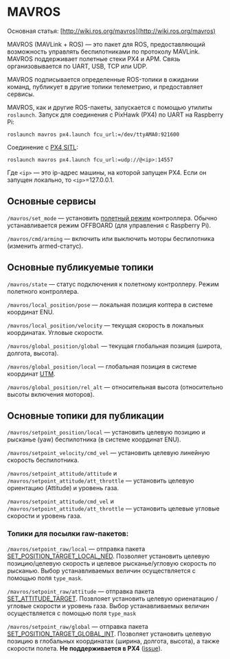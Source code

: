 # MAVROS

Основная статья: [http://wiki.ros.org/mavros](http://wiki.ros.org/mavros)

MAVROS \(MAVLink + ROS\) — это пакет для ROS, предоставляющий возможность управлять беспилотниками по протоколу MAVLink. MAVROS поддерживает полетные стеки PX4 и APM. Связь организовывается по UART, USB, TCP или UDP.

MAVROS подписывается определенные ROS-топики в ожидании команд, публикует в другие топики телеметрию, и предоставляет сервисы.

MAVROS, как и другие ROS-пакеты, запускается с помощью утилиты `roslaunch`. Запуск для соединения с PixHawk \(PX4\) по UART на Raspberry Pi:

```
roslaunch mavros px4.launch fcu_url:=/dev/ttyAMA0:921600
```

Соединение с [PX4 SITL](sitl.md):

```
roslaunch mavros px4.launch fcu_url:=udp://@<ip>:14557
```

Где `<ip>` — это ip-адрес машины, на которой запущен PX4. Если он запущен локально, то `<ip>`=127.0.0.1.

## Основные сервисы

`/mavros/set_mode` — установить [полетный режим](modes.md) контроллера. Обычно устанавливается режим OFFBOARD \(для управления с Raspberry Pi\).

`/mavros/cmd/arming` — включить или выключить моторы беспилотника \(изменить armed-статус\).

## Основные публикуемые топики

`/mavros/state` — статус подключения к полетному контроллеру. Режим полетного контроллера.

`/mavros/local_position/pose` — локальная позиция коптера в системе координат ENU.

`/mavros/local_position/velocity` — текущая скорость в локальных координатах. Угловые скорости.

`/mavros/global_position/global` — текущая глобальная позиция \(широта, долгота, высота\).

`/mavros/global_position/local` — глобальная позиция в системе координат [UTM](https://ru.wikipedia.org/wiki/Система_координат_UTM).

`/mavros/global_position/rel_alt` — относительная высота \(относительно высоты включения моторов\).

## Основные топики для публикации

`/mavros/setpoint_position/local` — установить целевую позицию  и рысканье \(yaw\) беспилотника \(в системе координат ENU\).

`/mavros/setpoint_velocity/cmd_vel` — установить целевую линейную скорость беспилотника.

`/mavros/setpoint_attitude/attitude` и `/mavros/setpoint_attitude/att_throttle` — установить целевую ориентацию \(Attitude\) и уровень газа.

`/mavros/setpoint_attitude/cmd_vel` и `/mavros/setpoint_attitude/att_throttle` — установить целевые угловые скорости и уровень газа.

### Топики для посылки raw-пакетов:

`/mavros/setpoint_raw/local` — отправка пакета [SET\_POSITION\_TARGET\_LOCAL\_NED](https://pixhawk.ethz.ch/mavlink/#SET_POSITION_TARGET_LOCAL_NED). Позволяет установить целевую позицию/целевую скорость и целевое рысканье/угловую скорость по рысканью. Выбор устанавливаемых величин осуществляется с помощью поля `type_mask`.

`/mavros/setpoint_raw/attitude` — отправка пакета [SET\_ATTITUDE\_TARGET](https://pixhawk.ethz.ch/mavlink/#SET_ATTITUDE_TARGET). Позвлояет установить целевую ориенатацию /угловые скорости и уровень газа. Выбор устанавливаемых величин осуществляется с помощью поля `type_mask`

`/mavros/setpoint_raw/global` — отправка пакета [SET\_POSITION\_TARGET\_GLOBAL\_INT](https://pixhawk.ethz.ch/mavlink/#SET_POSITION_TARGET_GLOBAL_INT). Позволяет установить целевую позицию в глобальных координатах \(ширина, долгота, высота\), а также скорости полета. **Не поддерживается в PX4** \([issue](https://github.com/PX4/Firmware/issues/7552)\).

